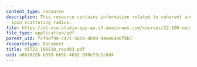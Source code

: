 ```yaml
---
content_type: resource
description: This resource contains information related to coherent and incohrent
  spin scattering radius.
file: https://ol-ocw-studio-app-qa.s3.amazonaws.com/courses/22-106-neutron-interactions-and-applications-spring-2010/a6b3022bb559665b4b52990e73c1c0d4_MIT22_106S10_read03.pdf
file_type: application/pdf
parent_uid: fcf4af90-c471-5654-8b98-44ee64a6fbb7
resourcetype: Document
title: MIT22_106S10_read03.pdf
uid: a6b3022b-b559-665b-4b52-990e73c1c0d4
---
```

